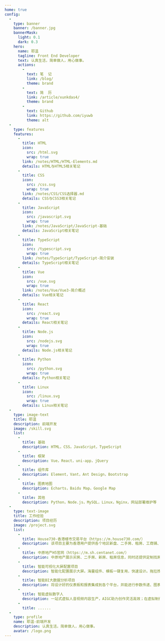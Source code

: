 ```yaml
---
home: true
config:
  -
    type: banner
    banner: /banner.jpg
    bannerMask:
      light: 0.1
      dark: 0.3
    hero:
      name: 耶温
      tagline: Front End Developer
      text: 认真生活，简单做人，用心做事。
      actions:
        -
          text: 笔  记
          link: /blog/
          theme: brand
        -
          text: 简  历
          link: /article/xunkdas4/
          theme: brand
        -
          text: Github
          link: https://github.com/iyuwb
          theme: alt
  -
    type: features
    features:
      -
        title: HTML
        icon:
          src: /html.svg
          wrap: true
        link: /notes/HTML/HTML-Elements.md
        details: HTML与HTML5相关笔记
      -
        title: CSS
        icon:
          src: /css.svg
          wrap: true
        link: /notes/CSS/CSS选择器.md
        details: CSS与CSS3相关笔记
      -
        title: JavaScript
        icon:
          src: /javascript.svg
          wrap: true
        link: /notes/JavaScript/JavaScript-基础
        details: JavaScript相关笔记
      -
        title: TypeScript
        icon:
          src: /typescript.svg
          wrap: true
        link: /notes/TypeScript/TypeScript-简介安装
        details: TypeScript相关笔记
      -
        title: Vue
        icon:
          src: /vue.svg
          wrap: true
        link: /notes/Vue/Vue3-简介概述
        details: Vue相关笔记
      -
        title: React
        icon:
          src: /react.svg
          wrap: true
        details: React相关笔记
      -
        title: Node.js
        icon:
          src: /nodejs.svg
          wrap: true
        details: Node.js相关笔记
      -
        title: Python
        icon:
          src: /python.svg
          wrap: true
        details: Python相关笔记
      -
        title: Linux
        icon:
          src: /linux.svg
          wrap: true
        details: Linux相关笔记
  -
    type: image-text
    title: 耶温
    description: 前端开发
    image: /skill.svg
    list:
      -
        title: 基础
        description: HTML，CSS，JavaScript，TypeScript
      -
        title: 框架
        description: Vue，React，uni-app，jQuery
      -
        title: 组件库
        description: Element，Vant，Ant Design，Bootstrap
      -
        title: 图表地图
        description: Echarts，Baidu Map，Google Map
      -
        title: 其他
        description: Python，Node.js，MySQL，Linux，Nginx，网站部署维护等
  -
    type: text-image
    title: 工作经验
    description: 项目经历
    image: /project.svg
    list:
      -
        title: House730-香港楼市交易平台（https://m.house730.com/）
        description: 该项目主要为香港用户提供各个地区新盘、二手房、租房、工商铺、新闻资讯等楼盘信息展示。项目包括H5端，PC端以及后台管理PMS端。
      -
        title: 中原地产H5官网（https://m.sh.centanet.com/）
        description: 中原地产展示买房、二手房、新房、租房信息，同时还提供定制找房、VR看房等线上看房服务。
      -
        title: 智能可视化大屏配置项目
        description: 智能化配置展示大屏。海量组件、模板一键复用，快速设计。拖拉拽快速搭建酷炫大屏。不同尺寸大屏灵活自适应展示。
      -
        title: 智能BI大数据分析项目
        description: 将设计好的仪表板和报表集成到各个平台，并能进行参数传递、图表联动/钻取、排序、过滤等自助分析操作。快速增强业务系统的数据可视化分析能力。
      -
        title: 智能虚拟数字人
        description: 一站式虚拟人音视频内容生产，AIGC助力创作灵活高效；在虚拟制作中输入文本或录音，一键完成音、视频作品的输出，3分钟内渲染出稿。虚拟形象支持DIY捏脸，可进行多维度的模型捏脸，还可以进行人脸识别自动生成形象。以及支持个性化换装、动作，多种风格随意搭配。
      -
        title: ......
  -
    type: profile
    name: 耶温-前端开发
    description: 认真生活，简单做人，用心做事。
    avatar: /logo.png
---
```

